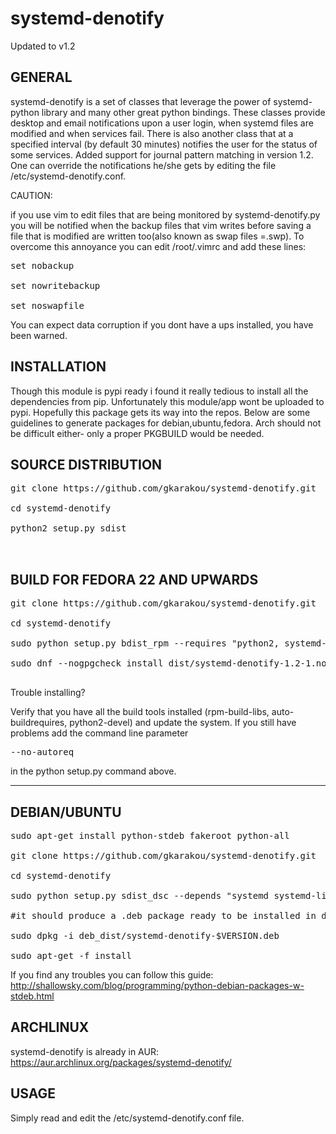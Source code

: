 # systemd-denotify

Updated to v1.2

GENERAL
-------------------
systemd-denotify is a set of classes that leverage the power of systemd-python library and many other great python bindings.
These classes provide desktop and email notifications upon a user login, when systemd files are modified and when services fail.
There is also another class that at a specified interval (by default 30 minutes) notifies the user for the status of some services.
Added support for journal pattern matching in version 1.2. 
One can override the notifications he/she gets by editing the file /etc/systemd-denotify.conf.


CAUTION:

if you use vim to edit files that are being monitored by systemd-denotify.py  you will be notified when the backup files that vim writes before saving a file that is modified are written too(also known as swap files =.swp).
To overcome this annoyance you can edit /root/.vimrc and add these lines:
<pre>
set nobackup

set nowritebackup

set noswapfile
</pre>
You can expect data corruption if you dont have a ups installed, you have been warned.

INSTALLATION
------------------------------------


Though this module is pypi ready i found it really tedious to install all the dependencies from pip.
Unfortunately this module/app wont be uploaded to pypi. Hopefully this package gets its way into the repos.
Below are some guidelines to generate packages for debian,ubuntu,fedora. Arch should not be difficult either- only
a proper PKGBUILD would be needed.

SOURCE DISTRIBUTION
---------------------

<pre>
git clone https://github.com/gkarakou/systemd-denotify.git

cd systemd-denotify

python2 setup.py sdist


</pre>

BUILD FOR FEDORA 22 AND UPWARDS
------------------
<pre>
git clone https://github.com/gkarakou/systemd-denotify.git

cd systemd-denotify

sudo python setup.py bdist_rpm --requires "python2, systemd-python, notify-python, pygobject2, python-slip-dbus, python-inotify, systemd, systemd-libs, libnotify, dbus, dbus-python" --build-requires="python-setuptools" --vendor="gkarakou@gmail.com" --post-install=postinstall.sh

sudo dnf --nogpgcheck install dist/systemd-denotify-1.2-1.noarch.rpm

</pre>

Trouble installing?

Verify that you have all the build tools installed (rpm-build-libs, auto-buildrequires, python2-devel) and update the system.
If you still have problems add the command line parameter 
<pre>
--no-autoreq
</pre>
in the python setup.py command above.

-------------------------------

DEBIAN/UBUNTU
----------------

<pre>
sudo apt-get install python-stdeb fakeroot python-all

git clone https://github.com/gkarakou/systemd-denotify.git

cd systemd-denotify

sudo python setup.py sdist_dsc --depends "systemd systemd-libs dbus libnotify python-systemd python-dbus python-notify python-gobject python-gi python-inotify xorg notification-daemon" --build-depends "python-setuptools" bdist_deb

#it should produce a .deb package ready to be installed in deb_dist directory (hint:ls -al deb_dist|grep deb):

sudo dpkg -i deb_dist/systemd-denotify-$VERSION.deb

sudo apt-get -f install
</pre>

If you find any troubles you can follow this guide:
http://shallowsky.com/blog/programming/python-debian-packages-w-stdeb.html


ARCHLINUX
-----------------

systemd-denotify is already in AUR:
https://aur.archlinux.org/packages/systemd-denotify/

USAGE
------------------

Simply read and edit the /etc/systemd-denotify.conf file.
